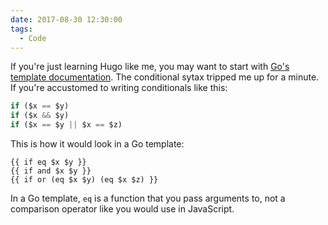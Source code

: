 ```yaml
---
date: 2017-08-30 12:30:00
tags:
  - Code
---
```


If you're just learning Hugo like me, you may want to start with [Go's template documentation](https://tip.golang.org/pkg/text/template/). The conditional sytax tripped me up for a minute. If you're accustomed to writing conditionals like this:

```javascript
if ($x == $y)
if ($x && $y)
if ($x == $y || $x == $z)
```

This is how it would look in a Go template:

```go-template
{{ if eq $x $y }}
{{ if and $x $y }}
{{ if or (eq $x $y) (eq $x $z) }}
```

In a Go template, `eq` is a function that you pass arguments to, not a comparison operator like you would use in JavaScript.
